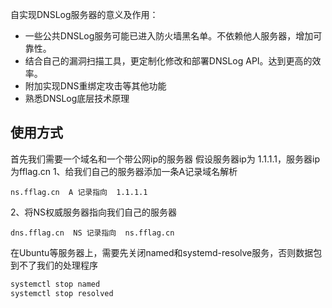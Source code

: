 自实现DNSLog服务器的意义及作用：

- 一些公共DNSLog服务可能已进入防火墙黑名单。不依赖他人服务器，增加可靠性。
- 结合自己的漏洞扫描工具，更定制化修改和部署DNSLog API。达到更高的效率。
- 附加实现DNS重绑定攻击等其他功能
- 熟悉DNSLog底层技术原理

## 使用方式
首先我们需要一个域名和一个带公网ip的服务器
假设服务器ip为 1.1.1.1，服务器ip为fflag.cn
1、给我们自己的服务器添加一条A记录域名解析
```
ns.fflag.cn  A 记录指向  1.1.1.1
```
2、将NS权威服务器指向我们自己的服务器
```
dns.fflag.cn  NS 记录指向  ns.fflag.cn
```

在Ubuntu等服务器上，需要先关闭named和systemd-resolve服务，否则数据包到不了我们的处理程序
```bash
systemctl stop named
systemctl stop resolved
```

